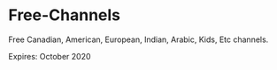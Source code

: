 # Free-Channels
Free Canadian, American, European, Indian, Arabic, Kids, Etc channels.

Expires: October 2020
